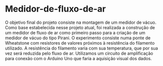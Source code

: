 # Medidor-de-fluxo-de-ar
O objetivo final do projeto consiste na montagem de um medidor de vácuo. Como base estabelecida nesse projeto atual, foi realizada a construção de um medidor de fluxo de ar como primeiro passo para a criação de um medidor de vácuo do tipo Pirani. O experimento consiste numa ponte de Wheatstone com resistores de valores próximos à resistência do filamento utilizado. A resistência do filamento varia com sua temperatura, que por sua vez será reduzida pelo fluxo de ar. Utilizamos um circuito de amplificação para conexão com o Arduino Uno que faria a aquisição visual dos dados.
